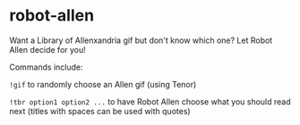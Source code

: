 # robot-allen

Want a Library of Allenxandria gif but don't know which one? Let Robot Allen decide for you!

Commands include:

`!gif` to randomly choose an Allen gif (using Tenor)

`!tbr option1 option2 ...` to have Robot Allen choose what you should read next (titles with spaces can be used with quotes)
